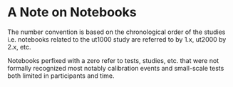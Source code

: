 # A Note on Notebooks
The number convention is based on the chronological order of the studies i.e. notebooks related to the ut1000 study are referred to by 1.x, ut2000 by 2.x, etc. 

Notebooks perfixed with a zero refer to tests, studies, etc. that were not formally recognized most notably calibration events and small-scale tests both limited in participants and time. 
